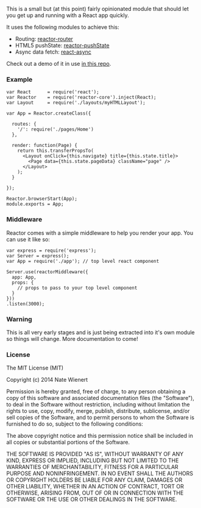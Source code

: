 This is a small but (at this point) fairly opinionated module that should let you get up and running with a React app quickly.

It uses the following modules to achieve this:
- Routing: [reactor-router](https://github.com/natew/reactor-router)
- HTML5 pushState: [reactor-pushState](https://github.com/natew/reactor-pushState)
- Async data fetch: [react-async](https://github.com/andreypopp/react-async)

Check out a demo of it in use [in this repo](https://github.com/natew/reactor-demo).

### Example

    var React      = require('react');
    var Reactor    = require('reactor-core').inject(React);
    var Layout     = require('./layouts/myHTMLLayout');

    var App = Reactor.createClass({

      routes: {
        '/': require('./pages/Home')
      },

      render: function(Page) {
        return this.transferPropsTo(
          <Layout onClick={this.navigate} title={this.state.title}>
            <Page data={this.state.pageData} className="page" />
          </Layout>
        );
      }

    });

    Reactor.browserStart(App);
    module.exports = App;

### Middleware

Reactor comes with a simple middleware to help you render your app. You can use it like so:

    var express = require('express');
    var Server = express();
    var App = require('./app'); // top level react component

    Server.use(reactorMiddleware({
      app: App,
      props: {
        // props to pass to your top level component
      }
    }))
    .listen(3000);


### Warning

This is all very early stages and is just being extracted into it's own module so things will change. More documentation to come!

### License

The MIT License (MIT)

Copyright (c) 2014 Nate Wienert

Permission is hereby granted, free of charge, to any person obtaining a copy
of this software and associated documentation files (the "Software"), to deal
in the Software without restriction, including without limitation the rights
to use, copy, modify, merge, publish, distribute, sublicense, and/or sell
copies of the Software, and to permit persons to whom the Software is
furnished to do so, subject to the following conditions:

The above copyright notice and this permission notice shall be included in
all copies or substantial portions of the Software.

THE SOFTWARE IS PROVIDED "AS IS", WITHOUT WARRANTY OF ANY KIND, EXPRESS OR
IMPLIED, INCLUDING BUT NOT LIMITED TO THE WARRANTIES OF MERCHANTABILITY,
FITNESS FOR A PARTICULAR PURPOSE AND NONINFRINGEMENT. IN NO EVENT SHALL THE
AUTHORS OR COPYRIGHT HOLDERS BE LIABLE FOR ANY CLAIM, DAMAGES OR OTHER
LIABILITY, WHETHER IN AN ACTION OF CONTRACT, TORT OR OTHERWISE, ARISING FROM,
OUT OF OR IN CONNECTION WITH THE SOFTWARE OR THE USE OR OTHER DEALINGS IN
THE SOFTWARE.